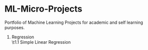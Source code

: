 # ML-Micro-Projects
Portfolio of Machine Learning Projects for academic and self learning purposes.

1. Regression\
\t1.1 Simple Linear Regression

